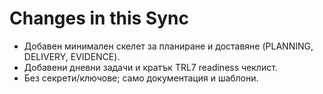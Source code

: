 # Changes in this Sync

- Добавен минимален скелет за планиране и доставяне (PLANNING, DELIVERY, EVIDENCE).
- Добавени дневни задачи и кратък TRL7 readiness чеклист.
- Без секрети/ключове; само документация и шаблони.

